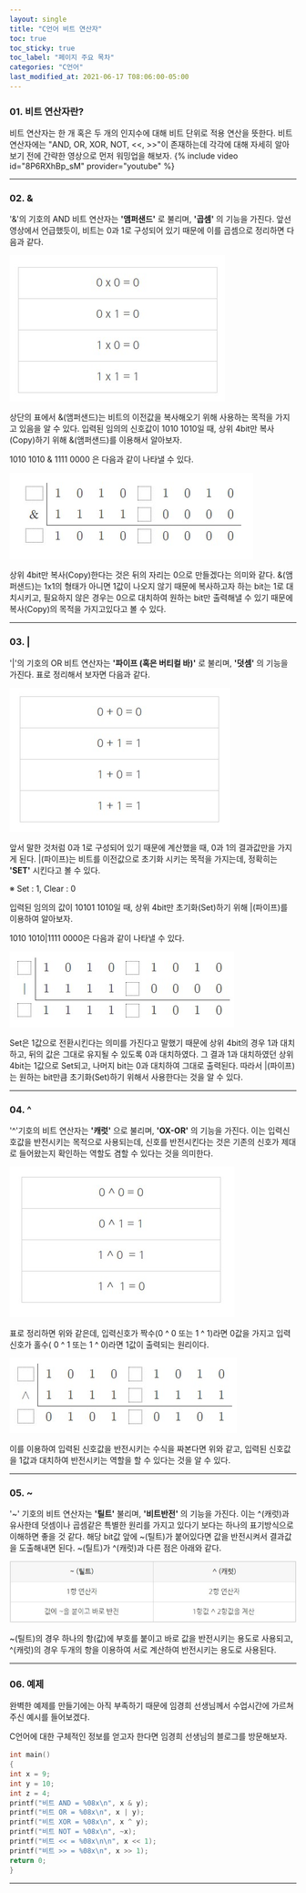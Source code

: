 ```yaml
---
layout: single
title: "C언어 비트 연산자"
toc: true
toc_sticky: true
toc_label: "페이지 주요 목차"
categories: "C언어"
last_modified_at: 2021-06-17 T08:06:00-05:00
---
```


### 01. 비트 연산자란?
비트 연산자는 한 개 혹은 두 개의 인지수에 대해 비트 단위로 적용 연산을 뜻한다.
비트 연산자에는  "AND, OR, XOR, NOT, <<, >>"이 존재하는데 각각에 대해 자세히 알아보기 전에 간략한 영상으로 먼저 워밍업을 해보자.
{% include video id="8P6RXhBp_sM" provider="youtube" %}

---

### 02. &
'&'의 기호의 AND 비트 연산자는 **'앰퍼샌드'** 로 불리며, **'곱셈'** 의 기능을 가진다. 
앞선 영상에서 언급했듯이, 비트는 0과 1로 구성되어 있기 때문에 이를 곱셈으로 정리하면 다음과 같다.

[![앰퍼샌드](/assets/images/앰퍼샌드.jpg)](https://blog.naver.com/92_kidz/222309805815)

상단의 표에서 &(앰퍼샌드)는 비트의 이전값을 복사해오기 위해 사용하는 목적을 가지고 있음을 알 수 있다. 
입력된 임의의 신호값이 1010 1010일 때, 상위 4bit만 복사(Copy)하기 위해 &(앰퍼샌드)를 이용해서 알아보자.

1010 1010 & 1111 0000 은 다음과 같이 나타낼 수 있다.

[![앰퍼샌드2](/assets/images/앰퍼샌드2.jpg)](https://blog.naver.com/92_kidz/222309805815)

상위 4bit만 복사(Copy)한다는 것은 뒤의 자리는 0으로 만들겠다는 의미와 같다.
&(앰퍼샌드)는 1x1의 형태가 아니면 1값이 나오지 않기 때문에 복사하고자 하는 bit는 1로 대치시키고,
필요하지 않은 경우는 0으로 대치하여 원하는 bit만 출력해낼 수 있기 때문에 복사(Copy)의 목적을 가지고있다고 볼 수 있다.

---

### 03. |
'|'의 기호의 OR 비트 연산자는 **'파이프 (혹은 버티컬 바)'** 로 불리며, **'덧셈'** 의 기능을 가진다.
표로 정리해서 보자면 다음과 같다.

[![파이프](/assets/images/파이프.jpg)](https://blog.naver.com/92_kidz/222309805815)

앞서 말한 것처럼 0과 1로 구성되어 있기 때문에 계산했을 때, 0과 1의 결과값만을 가지게 된다.
|(파이프)는 비트를 이전값으로 초기화 시키는 목적을 가지는데, 정확히는 **'SET'** 시킨다고 볼 수 있다. 

※ Set : 1, Clear : 0

입력된 임의의 값이 10101 1010일 때, 상위 4bit만 초기화(Set)하기 위해 |(파이프)를 이용하여 알아보자.

1010 1010|1111 0000은 다음과 같이 나타낼 수 있다.

[![파이프2](/assets/images/파이프2.jpg)](https://blog.naver.com/92_kidz/222309805815)

Set은 1값으로 전환시킨다는 의미를 가진다고 말했기 때문에 상위 4bit의 경우 1과 대치하고,
뒤의 값은 그대로 유지될 수 있도록 0과 대치하였다. 
그 결과 1과 대치하였던 상위 4bit는 1값으로 Set되고, 나머지 bit는 0과 대치하여 그대로 출력된다.
따라서 |(파이프)는 원하는 bit만큼 초기화(Set)하기 위해서 사용한다는 것을 알 수 있다.

---

### 04. ^
'^'기호의 비트 연산자는 **'캐럿'** 으로 불리며, **'OX-OR'** 의 기능을 가진다.
이는 입력신호값을 반전시키는 목적으로 사용되는데, 신호를 반전시킨다는 것은 기존의 신호가 제대로 들어왔는지 확인하는 역할도 겸할 수 있다는 것을 의미한다.

[![캐럿](/assets/images/캐럿.jpg)](https://blog.naver.com/92_kidz/222309805815)

표로 정리하면 위와 같은데, 입력신호가 짝수(0 ^ 0 또는 1 ^ 1)라면 0값을 가지고 입력신호가 홀수( 0 ^ 1 또는 1 ^ 0)라면 1값이 출력되는 원리이다. 

[![캐럿2](/assets/images/캐럿2.jpg)](https://blog.naver.com/92_kidz/222309805815)

이를 이용하여 입력된 신호값을 반전시키는 수식을 짜본다면 위와 같고, 입력된 신호값을 1값과 대치하여 반전시키는 역할을 할 수 있다는 것을 알 수 있다.

---

### 05. ~
'~' 기호의 비트 연산자는 **'틸트'** 불리며, **'비트반전'** 의 기능을 가진다.
이는 ^(캐럿)과 유사한데 덧셈이나 곱셈같은 특별한 원리를 가지고 있다기 보다는 하나의 표기방식으로 이해하면 좋을 것 같다.
해당 bit값 앞에 ~(틸트)가 붙어있다면 값을 반전시켜서 결과값을 도출해내면 된다.
~(틸트)가 ^(캐럿)과 다른 점은 아래와 같다.

[![틸트](/assets/images/틸트.jpg)](https://blog.naver.com/92_kidz/222309805815)

~(틸트)의 경우 하나의 항(값)에 부호를 붙이고 바로 값을 반전시키는 용도로 사용되고, ^(캐럿)의 경우 두개의 항을 이용하여 서로 계산하여 반전시키는 용도로 사용된다.

---

### 06. 예제
완벽한 예제를 만들기에는 아직 부족하기 때문에 임경희 선생님께서 수업시간에 가르쳐 주신 예시를 들어보겠다.


C언어에 대한 구체적인 정보를 얻고자 한다면 임경희 선생님의 블로그를 방문해보자.
~~~c
int main()
{
int x = 9;
int y = 10;
int z = 4;
printf("비트 AND = %08x\n", x & y);
printf("비트 OR = %08x\n", x | y);
printf("비트 XOR = %08x\n", x ^ y);
printf("비트 NOT = %08x\n", ~x);
printf("비트 << = %08x\n\n", x << 1);
printf("비트 >> = %08x\n", x >> 1);
return 0;
}
~~~

---




